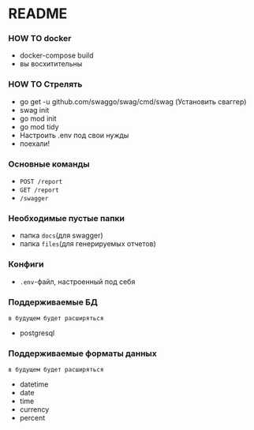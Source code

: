 # README #

### HOW TO docker ###

* docker-compose build
* вы восхитительны

### HOW TO Стрелять ###

* go get -u github.com/swaggo/swag/cmd/swag (Установить сваггер)
* swag init
* go mod init
* go mod tidy
* Настроить .env под свои нужды
* поехали!

### Основные команды ###

* `POST /report`
* `GET /report`
* `/swagger`

### Необходимые пустые папки ###

* папка `docs`(для swagger)
* папка `files`(для генерируемых отчетов)

### Конфиги ###

* `.env`-файл, настроенный под себя

### Поддерживаемые БД ###

`в будущем будет расширяться`

* postgresql

### Поддерживаемые форматы данных ###

`в будущем будет расширяться`

* datetime
* date
* time
* currency
* percent